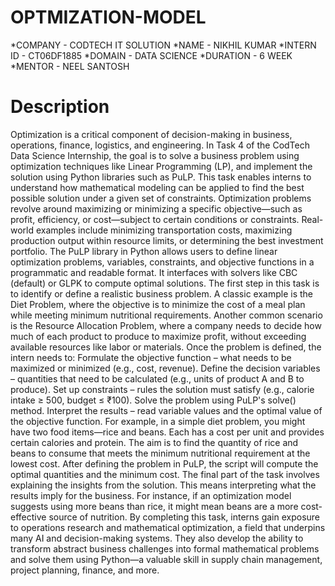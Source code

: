 # OPTMIZATION-MODEL
*COMPANY - CODTECH IT SOLUTION
*NAME - NIKHIL KUMAR
*INTERN ID - CT06DF1885
*DOMAIN - DATA SCIENCE
*DURATION - 6 WEEK
*MENTOR - NEEL SANTOSH
# Description
Optimization is a critical component of decision-making in business, operations, finance, logistics, and engineering. In Task 4 of the CodTech Data Science Internship, the goal is to solve a business problem using optimization techniques like Linear Programming (LP), and implement the solution using Python libraries such as PuLP. This task enables interns to understand how mathematical modeling can be applied to find the best possible solution under a given set of constraints.
Optimization problems revolve around maximizing or minimizing a specific objective—such as profit, efficiency, or cost—subject to certain conditions or constraints. Real-world examples include minimizing transportation costs, maximizing production output within resource limits, or determining the best investment portfolio.
The PuLP library in Python allows users to define linear optimization problems, variables, constraints, and objective functions in a programmatic and readable format. It interfaces with solvers like CBC (default) or GLPK to compute optimal solutions.
The first step in this task is to identify or define a realistic business problem. A classic example is the Diet Problem, where the objective is to minimize the cost of a meal plan while meeting minimum nutritional requirements. Another common scenario is the Resource Allocation Problem, where a company needs to decide how much of each product to produce to maximize profit, without exceeding available resources like labor or materials.
Once the problem is defined, the intern needs to:
Formulate the objective function – what needs to be maximized or minimized (e.g., cost, revenue).
Define the decision variables – quantities that need to be calculated (e.g., units of product A and B to produce).
Set up constraints – rules the solution must satisfy (e.g., calorie intake ≥ 500, budget ≤ ₹100).
Solve the problem using PuLP's solve() method.
Interpret the results – read variable values and the optimal value of the objective function.
For example, in a simple diet problem, you might have two food items—rice and beans. Each has a cost per unit and provides certain calories and protein. The aim is to find the quantity of rice and beans to consume that meets the minimum nutritional requirement at the lowest cost. After defining the problem in PuLP, the script will compute the optimal quantities and the minimum cost.
The final part of the task involves explaining the insights from the solution. This means interpreting what the results imply for the business. For instance, if an optimization model suggests using more beans than rice, it might mean beans are a more cost-effective source of nutrition.
By completing this task, interns gain exposure to operations research and mathematical optimization, a field that underpins many AI and decision-making systems. They also develop the ability to transform abstract business challenges into formal mathematical problems and solve them using Python—a valuable skill in supply chain management, project planning, finance, and more.

